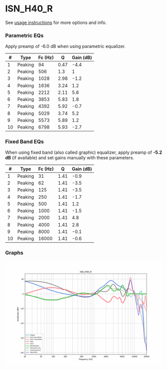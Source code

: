 # ISN_H40_R
See [usage instructions](https://github.com/jaakkopasanen/AutoEq#usage) for more options and info.

### Parametric EQs
Apply preamp of -6.0 dB when using parametric equalizer.

|   # | Type    |   Fc (Hz) |    Q |   Gain (dB) |
|-----|---------|-----------|------|-------------|
|   1 | Peaking |        94 | 0.47 |        -4.4 |
|   2 | Peaking |       506 | 1.3  |         1   |
|   3 | Peaking |      1028 | 2.98 |        -1.2 |
|   4 | Peaking |      1636 | 3.24 |         1.2 |
|   5 | Peaking |      2212 | 2.11 |         5.6 |
|   6 | Peaking |      3853 | 5.83 |         1.8 |
|   7 | Peaking |      4392 | 5.92 |        -0.7 |
|   8 | Peaking |      5029 | 3.74 |         5.2 |
|   9 | Peaking |      5573 | 5.89 |         1.2 |
|  10 | Peaking |      6798 | 5.93 |        -2.7 |

### Fixed Band EQs
When using fixed band (also called graphic) equalizer, apply preamp of **-5.2 dB** (if available) and set gains manually with these parameters.

|   # | Type    |   Fc (Hz) |    Q |   Gain (dB) |
|-----|---------|-----------|------|-------------|
|   1 | Peaking |        31 | 1.41 |        -0.9 |
|   2 | Peaking |        62 | 1.41 |        -3.5 |
|   3 | Peaking |       125 | 1.41 |        -3.5 |
|   4 | Peaking |       250 | 1.41 |        -1.7 |
|   5 | Peaking |       500 | 1.41 |         1.2 |
|   6 | Peaking |      1000 | 1.41 |        -1.5 |
|   7 | Peaking |      2000 | 1.41 |         4.8 |
|   8 | Peaking |      4000 | 1.41 |         2.8 |
|   9 | Peaking |      8000 | 1.41 |        -0.1 |
|  10 | Peaking |     16000 | 1.41 |        -0.6 |

### Graphs
![](./ISN_H40_R.png)
